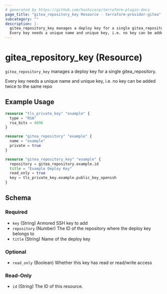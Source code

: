 ```yaml
---
# generated by https://github.com/hashicorp/terraform-plugin-docs
page_title: "gitea_repository_key Resource - terraform-provider-gitea"
subcategory: ""
description: |-
  gitea_repository_key manages a deploy key for a single gitea_repository.
  Every key needs a unique name and unique key, i.e. no key can be added twice to the same repo
---
```


# gitea_repository_key (Resource)

`gitea_repository_key` manages a deploy key for a single gitea_repository.

Every key needs a unique name and unique key, i.e. no key can be added twice to the same repo

## Example Usage

```terraform
resource "tls_private_key" "example" {
  type = "RSA"
  rsa_bits = 4096
}

resource "gitea_repository" "example" {
  name = "example"
  private = true
}

resource "gitea_repository_key" "example" {
  repository = gitea_repository.example.id
  title = "Example Deploy Key"
  read_only = true
  key = tls_private_key.example.public_key_openssh
}
```

<!-- schema generated by tfplugindocs -->
## Schema

### Required

- `key` (String) Armored SSH key to add
- `repository` (Number) The ID of the repository where the deploy key belongs to
- `title` (String) Name of the deploy key

### Optional

- `read_only` (Boolean) Whether this key has read or read/write access

### Read-Only

- `id` (String) The ID of this resource.


